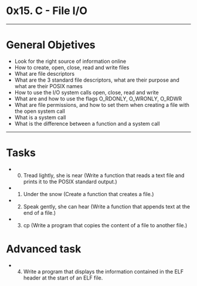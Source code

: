 # 0x15. C - File I/O
---

# General Objetives
- Look for the right source of information online
- How to create, open, close, read and write files
- What are file descriptors
- What are the 3 standard file descriptors, what are their purpose and what are their POSIX names
- How to use the I/O system calls open, close, read and write
- What are and how to use the flags O_RDONLY, O_WRONLY, O_RDWR
- What are file permissions, and how to set them when creating a file with the open system call
- What is a system call
- What is the difference between a function and a system call
---

# Tasks
- 0. Tread lightly, she is near (Write a function that reads a text file and prints it to the POSIX standard output.)
- 1. Under the snow (Create a function that creates a file.)
- 2. Speak gently, she can hear (Write a function that appends text at the end of a file.)
- 3. cp (Write a program that copies the content of a file to another file.)

# Advanced task
- 4. Write a program that displays the information contained in the ELF header at the start of an ELF file.
